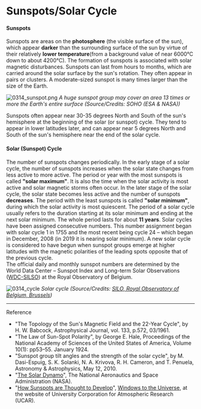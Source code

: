 # Sunspots/Solar Cycle

#### Sunspots

Sunspots are areas on the **photosphere** (the visible surface of the sun), which appear **darker** than the surrounding surface of the sun by virtue of their relatively **lower temperature**(from a background value of near 6000°C down to about 4200°C). The formation of sunspots is associated with solar magnetic disturbances. Sunspots can last from hours to months, which are carried around the solar surface by the sun's rotation. They often appear in pairs or clusters. A moderate-sized sunspot is many times larger than the size of the Earth.

 ![0314_sunspot.png](./static/0314_sunspot.png)
*A huge sunspot group may cover an area 13 times or more the Earth's entire surface (Source/Credits: SOHO (ESA & NASA))*

Sunspots often appear near 30-35 degrees North and South of the sun's hemisphere at the beginning of the solar (or sunspot) cycle. They tend to appear in lower latitudes later, and can appear near 5 degrees North and South of the sun's hemisphere near the end of the solar  cycle.

#### Solar (Sunspot) Cycle

The number of sunspots changes periodically. In the early stage of a solar cycle, the number of sunspots increases when the solar state changes from less active to more active. The period or year with the most sunspots is called **"solar maximum"**. It is also the time when the solar activity is most active and solar magnetic storms often occur. In the later stage of the solar cycle, the solar state becomes less active and the number of sunspots **decreases**. The period with the least sunspots is called **"solar minimum"**, during which the solar activity is most quiescent. The period of a solar cycle usually refers to the duration starting at its solar minimum and ending at the next solar minimum. The whole period lasts for about **11 years**.  Solar cycles have been assigned consecutive numbers. This number assignment began with solar cycle 1 in 1755 and the most recent being cycle 24 – which began in December, 2008  (in 2019 it is nearing solar minimum). A new solar cycle is considered to have begun when sunspot groups emerge at higher latitudes with the magnetic polarities of the leading spots opposite that of the previous cycle.  
The official daily and monthly sunspot numbers are determined by the World Data Center – Sunspot Index and Long-term Solar Observations ([WDC-SILSO](http://sidc.oma.be/silso/)) at the Royal Observatory of Belgium.

![0314_cycle](./static/0314_cycle.png)
*Solar cycle (Source/Credits: [SILO, Royal Observatory of Belgium, Brussels](http://sidc.be/silso))*

---

Reference

-  "The Topology of the Sun's Magnetic Field and the 22-Year Cycle", by H. W. Babcock, Astrophysical Journal, vol. 133, p.572, 03/1961.
- "The Law of Sun-Spot Polarity", by George E. Hale, Proceedings of the National Academy of Sciences of the United States of America, Volume 10(1): pp53–55. January 1924.
- "Sunspot group tilt angles and the strength of the solar cycle", by M. Dasi-Espuig, S. K. Solanki, N. A. Krivova, R. H. Cameron, and T. Penuela, Astronomy & Astrophysics, May 12, 2010.
- "[The Solar Dynamo](http://solarscience.msfc.nasa.gov/dynamo.shtml)", The National Aeronautics and Space Administration (NASA). 
- "[How Sunspots are Thought to Develop](http://www.windows.ucar.edu/tour/link=/sun/atmosphere/sunspot_form_jpg_image.html)", [Windows to the Universe](http://www.windows2universe.org/spaceweather/images/sunspot_form_jpg_image.html), at the website of University Corporation for Atmospheric Research (UCAR).
